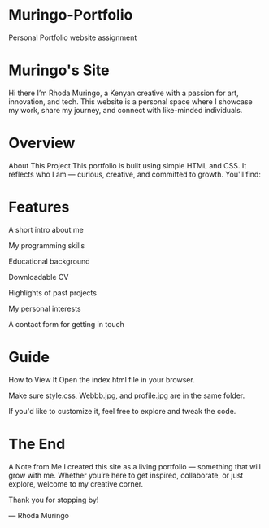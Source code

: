 # Muringo-Portfolio
Personal Portfolio website assignment

# Muringo's Site

Hi there 
I’m Rhoda Muringo, a Kenyan creative with a passion for art, innovation, and tech. This website is a personal space where I showcase my work, share my journey, and connect with like-minded individuals.

# Overview
About This Project
This portfolio is built using simple HTML and CSS. It reflects who I am — curious, creative, and committed to growth. You'll find:

# Features
A short intro about me

My programming skills

Educational background

Downloadable CV

Highlights of past projects

My personal interests

A contact form for getting in touch

# Guide
How to View It
Open the index.html file in your browser.

Make sure style.css, Webbb.jpg, and profile.jpg are in the same folder.

If you'd like to customize it, feel free to explore and tweak the code.

# The End
A Note from Me
I created this site as a living portfolio — something that will grow with me. Whether you’re here to get inspired, collaborate, or just explore, welcome to my creative corner.

Thank you for stopping by!

— Rhoda Muringo
